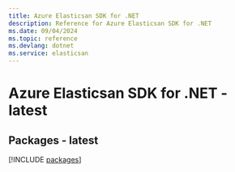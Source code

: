 ```yaml
---
title: Azure Elasticsan SDK for .NET
description: Reference for Azure Elasticsan SDK for .NET
ms.date: 09/04/2024
ms.topic: reference
ms.devlang: dotnet
ms.service: elasticsan
---
```

# Azure Elasticsan SDK for .NET - latest
## Packages - latest
[!INCLUDE [packages](elasticsan-index.md)]